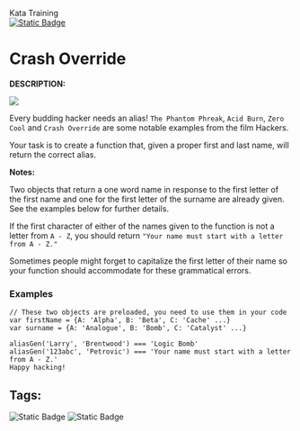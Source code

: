 Kata Training <br>
[![Static Badge](https://img.shields.io/badge/8kyu%20-%20black?style=flat&logo=codewars&labelColor=B1361E&color=black)](Javascript/8kyu)

# Crash Override

**DESCRIPTION:**

![](https://media.giphy.com/media/13AN8X7jBIm15m/giphy.gif)

Every budding hacker needs an alias! `The Phantom Phreak`, `Acid Burn`, `Zero Cool` and `Crash Override` are some notable examples from the film Hackers.

Your task is to create a function that, given a proper first and last name, will return the correct alias.

**Notes:**

Two objects that return a one word name in response to the first letter of the first name and one for the first letter of the surname are already given. See the examples below for further details.

If the first character of either of the names given to the function is not a letter from `A - Z`, you should return `"Your name must start with a letter from A - Z."`

Sometimes people might forget to capitalize the first letter of their name so your function should accommodate for these grammatical errors.

### Examples

```
// These two objects are preloaded, you need to use them in your code
var firstName = {A: 'Alpha', B: 'Beta', C: 'Cache' ...}
var surname = {A: 'Analogue', B: 'Bomb', C: 'Catalyst' ...}

aliasGen('Larry', 'Brentwood') === 'Logic Bomb'
aliasGen('123abc', 'Petrovic') === 'Your name must start with a letter from A - Z.'
Happy hacking!
```

## Tags:

![Static Badge](https://img.shields.io/badge/fundamentals%20-%20purple?style=plastic) ![Static Badge](https://img.shields.io/badge/strings%20-%20blue?style=plastic)